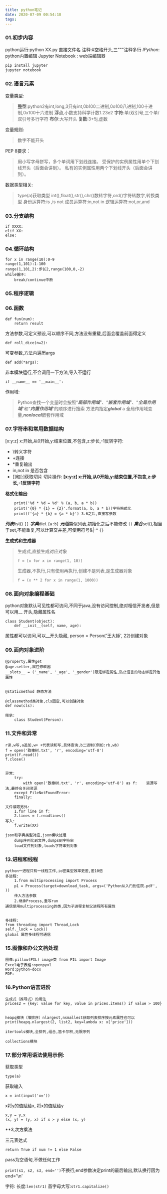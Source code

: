```yaml
---
title: python笔记
date: 2020-07-09 00:54:18
tags:
---
```

### 01.初步内容

python运行:python XX.py 直接文件名
注释:#空格开头,三"""注释多行
*IPython*: python内置编辑
Jupyter Notebook : web端编辑器

```bash
pip install jupyter
jupyter notebook
```
<!-- more -->
### 02.语言元素

变量类型:
>**整型**:python2有int,long,3只有int,0b100二进制,0o100八进制,100十进制,0x100十六进制
**浮点**,小数支持科学计数1.23e2
**字符**:单/双引号,三个单/双引号多行字符
**布尔**:大写开头
**复数**:3+5j,虚数

变量规则:
>数字不能开头

PEP 8要求：
>用小写字母拼写，多个单词用下划线连接。
受保护的实例属性用单个下划线开头（后面会讲到）。
私有的实例属性用两个下划线开头（后面会讲到）。

数据类型相关:
>type(a)获取类型
int(),float(),str(),chr()数转字符,ord()字符转数字,转换类型
身份运算符:is ,is not
成员运算符:in,not in
逻辑运算符:not,or,and

### 03.分支结构

	if XXXX:
	elif XX:
	else:

### 04.循环结构

	for x in range(10):0-9
	range(1,101):1-100
	range(1,101,2):步长2,range(100,0,-2)
	while循环:
		break/continue中断


### 05.程序逻辑

### 06.函数

	def fun(num):
		return result

方法参数,可定义预设,可以顺序不同,方法没有重载,后面会覆盖前面得定义
```
def roll_dice(n=2):
```
可变参数,方法内遍历args
```
def add(*args):
```
非本模块运行,不会调用一下方法,导入不运行
```
if __name__ == '__main__':
```
作用域:
>Python查找一个变量时会按照“***局部作用域***”、“***嵌套作用域***”、“***全局作用域***”和“***内置作用域***”的顺序进行搜索
方法内指定***global*** a  全局作用域变量,***nonlocal***嵌套作用域

### 07.字符串和常用数据结构

[x:y:z]     x:开始,从0开始,y:结束位置,不包含,z:步长,-1反转字符:
+ \转义字符
+ +连接
+ *重复输出
+ in,not in 是否包含
+ []和[:]获取切片  切片操作: **[x:y:z]     x:开始,从0开始,y:结束位置,不包含,z:步长,-1反转字符**

**格式化输出**:

		print('%d * %d = %d' % (a, b, a * b))
		print('{0} * {1} = {2}'.format(a, b, a * b))字符格式化
		print(f'{a} * {b} = {a * b}') 3.6之后,直接写参数

***列表***list()
`[]`
***字典***dict
`{a:b}`
***元组***类似列表,初始化之后不能修改
`()`
***集合***set(),相当于set,不能重复,可以计算交并差,可使用符号&|-^
`{}`

**生成式和生成器**

> 生成式,直接生成对应对象
> ```
> f = [x for x in range(1, 10)]
> ```
> 生成器,不执行,只有使用再执行,创建不是列表,是生成器对象
>```
> f = (x ** 2 for x in range(1, 1000))
> ```

### 08.面向对象编程基础

python对象默认可见性都可访问,不同于java,没有访问控制,绝对相信开发者,但是可以用__ 开头,隐藏属性名

	class Student(object):
		def __init__(self, name, age):

属性都可以访问,可以__开头隐藏,
person = Person('王大锤', 22)创建对象

### 09.面向对象进阶

	@property,属性get
	@age.setter,属性修改器
	__slots__ = ('_name', '_age', '_gender')限定绑定属性,防止语言的动态绑定其他属性


	@staticmethod 静态方法
	
	@classmethod类对象,cls固定,可以创建对象
	def now(cls):
	
	继承:
		class Student(Person):

### 11.文件和异常

	r读,w写,a追加,w+ +代表读和写,具体查询,b二进制(例如:rb,wb)
	f = open('致橡树.txt', 'r', encoding='utf-8')
	print(f.read())
	f.close()


	异常:
		try:
			with open('致橡树.txt', 'r', encoding='utf-8') as f:    资源写法,最终会关闭资源
		except FileNotFoundError:
		finally:
	
	文件读取另外:
		1.for line in f:
		2.lines = f.readlines()
	写入:
		f.write(XX)
		
	json和字典类型对应,json模块处理
		dump序列化到文件,dumps到字符串
		load文件到对象,loads字符串到对象
### 13.进程和线程

	python一进程只有一线程工作,io密集型效率更差,差10倍
	多进程:
		1.from multiprocessing import Process
		p1 = Process(target=download_task, args=('Python从入门到住院.pdf', ))
		传入方法参数
		2.继承Process,重写run
	通信使用multiprocessing的类,因为子进程复制父进程所有属性


	多线程:
	from threading import Thread,Lock
	self._lock = Lock()
	global 属性多线程可通信
### 15.图像和办公文档处理

	图像:pillow(PIL) image类 from PIL import Image
	Excel电子表格:openpyxl
	Word:python-docx
	PDF:

### 16.Python语言进阶

	生成式（推导式）的用法
	prices2 = {key: value for key, value in prices.items() if value > 100}


	heapq模块（堆排序）nlargest,nsmallest获取列表排序按元素属性也可以
	print(heapq.nlargest(2, list2, key=lambda x: x['price']))
	
	itertools模块,全排列,组合,笛卡尔积,无限序列
	
	collections模块

### 17.部分常用语法使用示例:

获取类型
```
type(a)
```
获取输入
```
x = int(input('x='))
```
x将y的值赋给x, 将x的值赋给y
```
x,y = y,x
(x, y) = (y, x) if x > y else (x, y)
```
**3,次方乘法

三元表达式
```
return True if num != 1 else False 
```
pass为空语句,不做任何工作

`print(s1, s2, s3, end='')`不换行,end参数决定print的最后输出,默认换行因为end='\n'

字符:
长度:`len(str1)`
首字母大写:`str1.capitalize()`




	